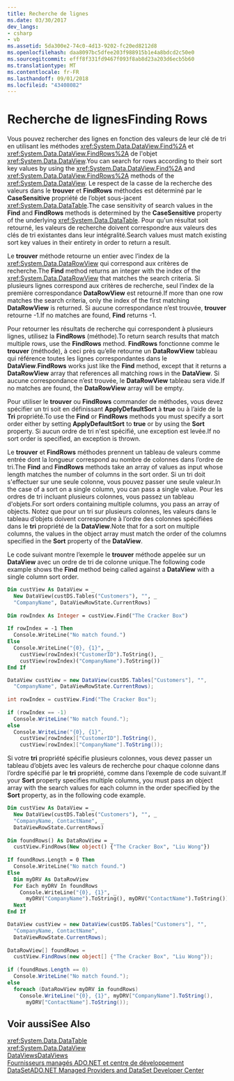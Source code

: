 ```yaml
---
title: Recherche de lignes
ms.date: 03/30/2017
dev_langs:
- csharp
- vb
ms.assetid: 5da300e2-74c0-4d13-9202-fc20ed8212d8
ms.openlocfilehash: daa8097bc5dfee203f988915b1e4a8bdcd2c50e0
ms.sourcegitcommit: efff8f331fd9467f093f8ab8d23a203d6ecb5b60
ms.translationtype: MT
ms.contentlocale: fr-FR
ms.lasthandoff: 09/01/2018
ms.locfileid: "43408082"
---
```

# <a name="finding-rows"></a><span data-ttu-id="44e4a-102">Recherche de lignes</span><span class="sxs-lookup"><span data-stu-id="44e4a-102">Finding Rows</span></span>
<span data-ttu-id="44e4a-103">Vous pouvez rechercher des lignes en fonction des valeurs de leur clé de tri en utilisant les méthodes <xref:System.Data.DataView.Find%2A> et <xref:System.Data.DataView.FindRows%2A> de l'objet <xref:System.Data.DataView>.</span><span class="sxs-lookup"><span data-stu-id="44e4a-103">You can search for rows according to their sort key values by using the <xref:System.Data.DataView.Find%2A> and <xref:System.Data.DataView.FindRows%2A> methods of the <xref:System.Data.DataView>.</span></span> <span data-ttu-id="44e4a-104">Le respect de la casse de la recherche des valeurs dans le **trouver** et **FindRows** méthodes est déterminé par le **CaseSensitive** propriété de l’objet sous-jacent <xref:System.Data.DataTable>.</span><span class="sxs-lookup"><span data-stu-id="44e4a-104">The case sensitivity of search values in the **Find** and **FindRows** methods is determined by the **CaseSensitive** property of the underlying <xref:System.Data.DataTable>.</span></span> <span data-ttu-id="44e4a-105">Pour qu'un résultat soit retourné, les valeurs de recherche doivent correspondre aux valeurs des clés de tri existantes dans leur intégralité.</span><span class="sxs-lookup"><span data-stu-id="44e4a-105">Search values must match existing sort key values in their entirety in order to return a result.</span></span>  
  
 <span data-ttu-id="44e4a-106">Le **trouver** méthode retourne un entier avec l’index de la <xref:System.Data.DataRowView> qui correspond aux critères de recherche.</span><span class="sxs-lookup"><span data-stu-id="44e4a-106">The **Find** method returns an integer with the index of the <xref:System.Data.DataRowView> that matches the search criteria.</span></span> <span data-ttu-id="44e4a-107">Si plusieurs lignes correspond aux critères de recherche, seul l’index de la première correspondance **DataRowView** est retourné.</span><span class="sxs-lookup"><span data-stu-id="44e4a-107">If more than one row matches the search criteria, only the index of the first matching **DataRowView** is returned.</span></span> <span data-ttu-id="44e4a-108">Si aucune correspondance n’est trouvée, **trouver** retourne -1.</span><span class="sxs-lookup"><span data-stu-id="44e4a-108">If no matches are found, **Find** returns -1.</span></span>  
  
 <span data-ttu-id="44e4a-109">Pour retourner les résultats de recherche qui correspondent à plusieurs lignes, utilisez la **FindRows** (méthode).</span><span class="sxs-lookup"><span data-stu-id="44e4a-109">To return search results that match multiple rows, use the **FindRows** method.</span></span> <span data-ttu-id="44e4a-110">**FindRows** fonctionne comme le **trouver** (méthode), à ceci près qu’elle retourne un **DataRowView** tableau qui référence toutes les lignes correspondantes dans le **DataView**.</span><span class="sxs-lookup"><span data-stu-id="44e4a-110">**FindRows** works just like the **Find** method, except that it returns a **DataRowView** array that references all matching rows in the **DataView**.</span></span> <span data-ttu-id="44e4a-111">Si aucune correspondance n’est trouvée, le **DataRowView** tableau sera vide.</span><span class="sxs-lookup"><span data-stu-id="44e4a-111">If no matches are found, the **DataRowView** array will be empty.</span></span>  
  
 <span data-ttu-id="44e4a-112">Pour utiliser le **trouver** ou **FindRows** commander de méthodes, vous devez spécifier un tri soit en définissant **ApplyDefaultSort** à **true** ou à l’aide de la **Tri** propriété.</span><span class="sxs-lookup"><span data-stu-id="44e4a-112">To use the **Find** or **FindRows** methods you must specify a sort order either by setting **ApplyDefaultSort** to **true** or by using the **Sort** property.</span></span> <span data-ttu-id="44e4a-113">Si aucun ordre de tri n'est spécifié, une exception est levée.</span><span class="sxs-lookup"><span data-stu-id="44e4a-113">If no sort order is specified, an exception is thrown.</span></span>  
  
 <span data-ttu-id="44e4a-114">Le **trouver** et **FindRows** méthodes prennent un tableau de valeurs comme entrée dont la longueur correspond au nombre de colonnes dans l’ordre de tri.</span><span class="sxs-lookup"><span data-stu-id="44e4a-114">The **Find** and **FindRows** methods take an array of values as input whose length matches the number of columns in the sort order.</span></span> <span data-ttu-id="44e4a-115">Si un tri doit s'effectuer sur une seule colonne, vous pouvez passer une seule valeur.</span><span class="sxs-lookup"><span data-stu-id="44e4a-115">In the case of a sort on a single column, you can pass a single value.</span></span> <span data-ttu-id="44e4a-116">Pour les ordres de tri incluant plusieurs colonnes, vous passez un tableau d'objets.</span><span class="sxs-lookup"><span data-stu-id="44e4a-116">For sort orders containing multiple columns, you pass an array of objects.</span></span> <span data-ttu-id="44e4a-117">Notez que pour un tri sur plusieurs colonnes, les valeurs dans le tableau d’objets doivent correspondre à l’ordre des colonnes spécifiées dans le **tri** propriété de la **DataView**.</span><span class="sxs-lookup"><span data-stu-id="44e4a-117">Note that for a sort on multiple columns, the values in the object array must match the order of the columns specified in the **Sort** property of the **DataView**.</span></span>  
  
 <span data-ttu-id="44e4a-118">Le code suivant montre l’exemple le **trouver** méthode appelée sur un **DataView** avec un ordre de tri de colonne unique.</span><span class="sxs-lookup"><span data-stu-id="44e4a-118">The following code example shows the **Find** method being called against a **DataView** with a single column sort order.</span></span>  
  
```vb  
Dim custView As DataView = _  
  New DataView(custDS.Tables("Customers"), "", _  
  "CompanyName", DataViewRowState.CurrentRows)  
  
Dim rowIndex As Integer = custView.Find("The Cracker Box")  
  
If rowIndex = -1 Then  
  Console.WriteLine("No match found.")  
Else  
  Console.WriteLine("{0}, {1}", _  
    custView(rowIndex)("CustomerID").ToString(), _  
    custView(rowIndex)("CompanyName").ToString())  
End If  
```  
  
```csharp  
DataView custView = new DataView(custDS.Tables["Customers"], "",   
  "CompanyName", DataViewRowState.CurrentRows);  
  
int rowIndex = custView.Find("The Cracker Box");  
  
if (rowIndex == -1)  
  Console.WriteLine("No match found.");  
else  
  Console.WriteLine("{0}, {1}",  
    custView[rowIndex]["CustomerID"].ToString(),  
    custView[rowIndex]["CompanyName"].ToString());  
```  
  
 <span data-ttu-id="44e4a-119">Si votre **tri** propriété spécifie plusieurs colonnes, vous devez passer un tableau d’objets avec les valeurs de recherche pour chaque colonne dans l’ordre spécifié par le **tri** propriété, comme dans l’exemple de code suivant.</span><span class="sxs-lookup"><span data-stu-id="44e4a-119">If your **Sort** property specifies multiple columns, you must pass an object array with the search values for each column in the order specified by the **Sort** property, as in the following code example.</span></span>  
  
```vb  
Dim custView As DataView = _  
  New DataView(custDS.Tables("Customers"), "", _  
  "CompanyName, ContactName", _  
  DataViewRowState.CurrentRows)  
  
Dim foundRows() As DataRowView = _  
  custView.FindRows(New object() {"The Cracker Box", "Liu Wong"})  
  
If foundRows.Length = 0 Then  
  Console.WriteLine("No match found.")  
Else  
  Dim myDRV As DataRowView  
  For Each myDRV In foundRows  
    Console.WriteLine("{0}, {1}", _  
      myDRV("CompanyName").ToString(), myDRV("ContactName").ToString())  
  Next  
End If  
```  
  
```csharp  
DataView custView = new DataView(custDS.Tables["Customers"], "",  
  "CompanyName, ContactName",  
  DataViewRowState.CurrentRows);  
  
DataRowView[] foundRows =   
  custView.FindRows(new object[] {"The Cracker Box", "Liu Wong"});  
  
if (foundRows.Length == 0)  
  Console.WriteLine("No match found.");  
else  
  foreach (DataRowView myDRV in foundRows)  
    Console.WriteLine("{0}, {1}", myDRV["CompanyName"].ToString(),   
      myDRV["ContactName"].ToString());  
```  
  
## <a name="see-also"></a><span data-ttu-id="44e4a-120">Voir aussi</span><span class="sxs-lookup"><span data-stu-id="44e4a-120">See Also</span></span>  
 <xref:System.Data.DataTable>  
 <xref:System.Data.DataView>  
 [<span data-ttu-id="44e4a-121">DataViews</span><span class="sxs-lookup"><span data-stu-id="44e4a-121">DataViews</span></span>](../../../../../docs/framework/data/adonet/dataset-datatable-dataview/dataviews.md)  
 [<span data-ttu-id="44e4a-122">Fournisseurs managés ADO.NET et centre de développement DataSet</span><span class="sxs-lookup"><span data-stu-id="44e4a-122">ADO.NET Managed Providers and DataSet Developer Center</span></span>](https://go.microsoft.com/fwlink/?LinkId=217917)
